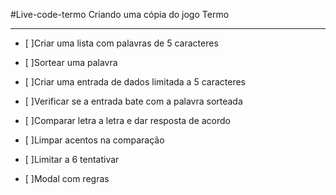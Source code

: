 #Live-code-termo
Criando uma cópia do jogo Termo

---

- [ ]Criar uma lista com palavras de 5 caracteres

- [ ]Sortear uma palavra

- [ ]Criar uma entrada de dados limitada a 5 caracteres

- [ ]Verificar se a entrada bate com a palavra sorteada

- [ ]Comparar letra a letra e dar resposta de acordo

- [ ]Limpar acentos na comparação

- [ ]Limitar a 6 tentativar

- [ ]Modal com regras
